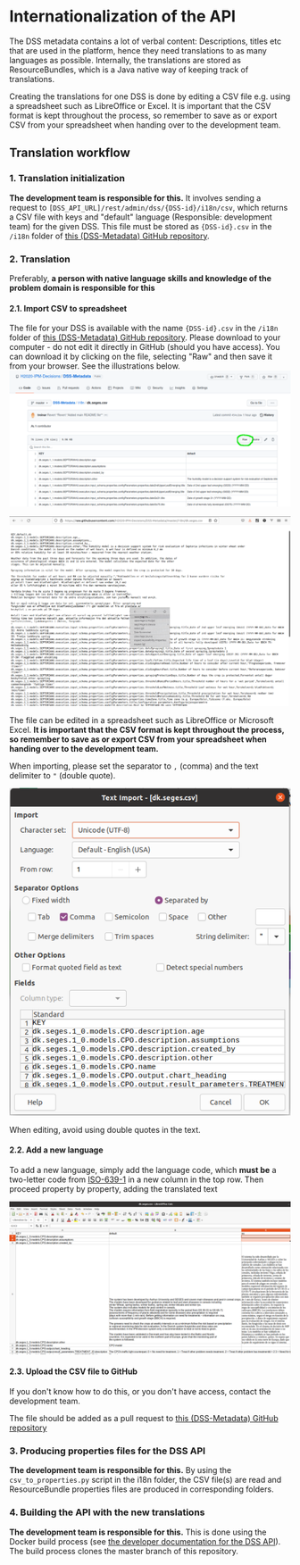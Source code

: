 # Internationalization of the API
The DSS metadata contains a lot of verbal content: Descriptions, titles etc that are used in the platform, hence they need translations to as many languages as possible. Internally, the translations are stored as ResourceBundles, which is a Java native way of keeping track of translations.

Creating the translations for one DSS is done by editing a CSV file e.g. using a spreadsheet such as LibreOffice or Excel. It is important that the CSV format is kept throughout the process, so remember to save as or export CSV from your spreadsheet when handing over to the development team.

## Translation workflow

### 1. Translation initialization
**The development team is responsible for this.** It involves sending a request to `[DSS_API_URL]/rest/admin/dss/{DSS-id}/i18n/csv`, which returns a CSV file with keys and "default" language (Responsible: development team) for the given DSS. This file must be stored as `{DSS-id}.csv` in the `/i18n` folder of [this (DSS-Metadata) GitHub repository](https://github.com/H2020-IPM-Decisions/DSS-Metadata).

### 2. Translation
Preferably, **a person with native language skills and knowledge of the problem domain is responsible for this**

#### 2.1. Import CSV to spreadsheet
The file for your DSS is available with the name `{DSS-id}.csv` in the `/i18n` folder of [this (DSS-Metadata) GitHub repository](https://github.com/H2020-IPM-Decisions/DSS-Metadata). Please download to your computer - do not edit it directly in GitHub (should you have access). You can download it by clicking on the file, selecting "Raw" and then save it from your browser. See the illustrations below.
![Getting the file contents directly from GitHub](i18n_2.png)

![Saving file from browser](i18n_3.png)

The file can be edited in a spreadsheet such as LibreOffice or Microsoft Excel. **It is important that the CSV format is kept throughout the process, so remember to save as or export CSV from your spreadsheet when handing over to the development team.**

When importing, please set the separator to `,` (comma) and the text delimiter to `"` (double quote). 

![Options when importing the CSV file to LibreOffice](i18n_0.png)

When editing, avoid using double quotes in the text.

#### 2.2. Add a new language
To add a new language, simply add the language code, which **must be** a two-letter code from [ISO-639-1](https://en.wikipedia.org/wiki/List_of_ISO_639-1_codes) in a new column in the top row. Then proceed property by property, adding the translated text

![Adding Spanish translation](i18n_1.png)

#### 2.3. Upload the CSV file to GitHub
If you don't know how to do this, or you don't have access, contact the development team.

The file should be added as a pull request to [this (DSS-Metadata) GitHub repository](https://github.com/H2020-IPM-Decisions/DSS-Metadata)

### 3. Producing properties files for the DSS API
**The development team is responsible for this.** By using the `csv_to_properties.py` script in the i18n folder, the CSV file(s) are read and ResourceBundle properties files are produced in corresponding folders.

### 4. Building the API with the new translations
**The development team is responsible for this.** 
This is done using the Docker build process (see [the developer documentation for the DSS API](https://github.com/H2020-IPM-Decisions/DSSService/blob/develop/docs/developer_guide.md)). The build process clones the master branch of this repository.
